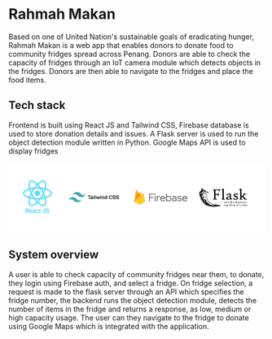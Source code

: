 # Rahmah Makan

Based on one of United Nation's sustainable goals of eradicating hunger, Rahmah Makan is a web app that enables donors to 
donate food to community fridges spread across Penang. Donors are able to check the capacity of fridges through an IoT camera module which detects objects in the fridges. Donors are then able to navigate to the fridges and place the food items.


## Tech stack

Frontend is built using React JS and Tailwind CSS, Firebase database is used to store donation details and issues. A Flask server is used to run the object detection module written in Python. Google Maps API is used to display fridges

<img src="https://raw.githubusercontent.com/h4mmad/rahmah-makan/main/src/images/Group%201.png" width="600">


## System overview

A user is able to check capacity of community fridges near them, to donate, they login using Firebase auth, and select a fridge. On fridge selection, a request is made to the flask server through an API which specifies the fridge number, the backend runs the object detection module, detects the number of items in the fridge and returns a response, as low, medium or high capacity usage. The user can they navigate to the fridge to donate using Google Maps which is integrated with the application.
